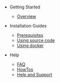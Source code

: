- Getting Started

  - [Overview](/)
  
- Installation Guides

  - [Prerequisites](prerequisites.md)
  - [Using source code](using-source-code.md)
  - [Using docker](using-docker.md)

- Help
  - [FAQ](faq.md)
  - [HowTos](howtos.md)
  - [Help and Support](help-and-support.md)
